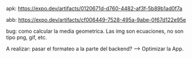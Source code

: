 apk: https://expo.dev/artifacts/0120671d-d760-4482-af3f-5b89b1ad0f7a

abb: https://expo.dev/artifacts/cf006449-7528-495a-9abe-0f67d122e95e

bug: como calcular la media geometrica. Las img son ecuaciones, no son tipo png, gif, etc.

A realizar: pasar el formateo a la parte del backend? --> Optimizar la App.
